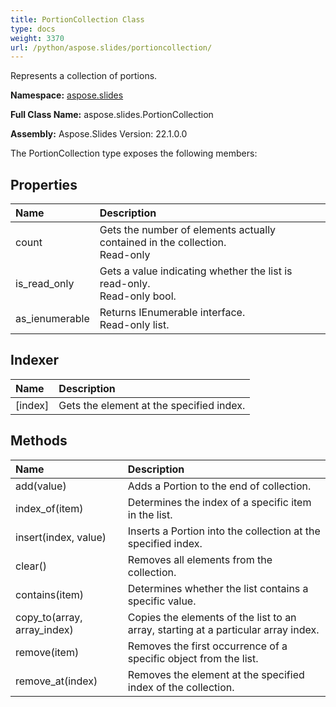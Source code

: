 ```yaml
---
title: PortionCollection Class
type: docs
weight: 3370
url: /python/aspose.slides/portioncollection/
---
```


Represents a collection of portions.

**Namespace:** [aspose.slides](/python/aspose.slides/)

**Full Class Name:** aspose.slides.PortionCollection

**Assembly:**  Aspose.Slides Version: 22.1.0.0

The PortionCollection type exposes the following members:
## **Properties**
|**Name**|**Description**|
| :- | :- |
|count|Gets the number of elements actually contained in the collection.<br/>            Read-only|
|is_read_only|Gets a value indicating whether the list is read-only.<br/>            Read-only bool.|
|as_ienumerable|Returns IEnumerable interface.<br/>            Read-only list.|
## **Indexer**
|**Name**|**Description**|
| :- | :- |
|[index]|Gets the element at the specified index.|
## **Methods**
|**Name**|**Description**|
| :- | :- |
|add(value)|Adds a Portion to the end of collection.|
|index_of(item)|Determines the index of a specific item in the list.|
|insert(index, value)|Inserts a Portion into the collection at the specified index.|
|clear()|Removes all elements from the collection.|
|contains(item)|Determines whether the list contains a specific value.|
|copy_to(array, array_index)|Copies the elements of the list to an array, starting at a particular array index.|
|remove(item)|Removes the first occurrence of a specific object from the list.|
|remove_at(index)|Removes the element at the specified index of the collection.|
